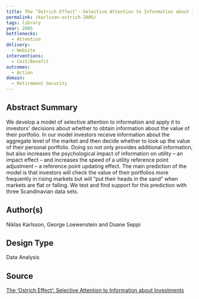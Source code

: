 ```yaml
---
title: The ‘Ostrich Effect’--Selective Attention to Information about Investments
permalink: /karlsson-ostrich-2005/
tags: library 
year: 2005
bottlenecks: 
  - Attention 
delivery: 
  - Website 
interventions: 
  - Cost/Benefit 
outcomes:  
  - Action 
domain: 
  - Retirement Security 
---
```

## Abstract Summary

We develop a model of selective attention to information and apply it to investors' decisions
about whether to obtain information about the value of their portfolio. In our model investors
receive information about the aggregate level of the market and then decide whether to look up
the value of their personal portfolio. Doing so not only provides additional information, but also
increases the psychological impact of information on utility – an impact effect – and increases
the speed of a utility reference point adjustment – a reference point updating effect. The main
prediction of the model is that investors will check the value of their portfolios more frequently
in rising markets but will “put their heads in the sand” when markets are flat or falling. We test
and find support for this prediction with three Scandinavian data sets.

## Author(s)

Niklas Karlsson, George Loewenstein and Duane Seppi

## Design Type

Data Analysis

## Source

<a href="https://weatherhead.case.edu/departments/banking-and-finance/Documents/Seppipaper.pdf">The ‘Ostrich Effect’: Selective Attention to Information about Investments</a>
